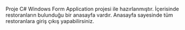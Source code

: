 Proje C# Windows Form Application projesi ile hazırlanmıştır.
İçerisinde restoranların bulunduğu bir anasayfa vardır. Anasayfa sayesinde tüm restoranlara giriş çıkış yapabilirsiniz.
